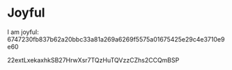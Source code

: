 # Joyful

I am joyful: 6747230fb837b62a20bbc33a81a269a6269f5575a01675425e29c4e3710e9e60


22extLxekaxhkSB27HrwXsr7TQzHuTQVzzCZhs2CCQmBSP
